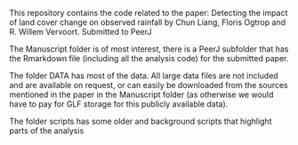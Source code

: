 This repository contains the code related to the paper: Detecting the impact of land cover change on observed rainfall by Chun Liang, Floris Ogtrop and R. Willem Vervoort. Submitted to PeerJ

The Manuscript folder is of most interest, there is a PeerJ subfolder that has the Rmarkdown file (including all the analysis code) for the submitted paper.

The folder DATA has most of the data.
All large data files are not included and are available on request, or can easily be downloaded from the sources mentioned in the paper in the Manuscript folder (as otherwise we would have to pay for GLF storage for this publicly available data).

The folder scripts has some older and background scripts that highlight parts of the analysis


